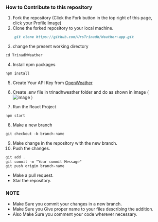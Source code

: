 ### How to Contribute to this repository

1. Fork the repository (Click the Fork button in the top right of this page, click your Profile Image)
2. Clone the forked repository to your local machine.

```markdown
    git clone https://github.com/UrsTrinadh/Weather-app.git
```

3. change the present working directory

```markdown
cd TrinadhWeather
```

4. Install npm packages

```markdown
npm install
```

5. Create Your API Key from <a href= "https://openweathermap.org/">OpenWeather</a>
6. Create .env file in trinadhweather folder and do as shown in image
   (![image](https://github.com/user-attachments/assets/80541cdb-414e-4d2e-b02c-a2dab93c4048)
)

7. Run the React Project

```markdown
npm start
```

8. Make a new branch

```markdown
git checkout -b branch-name
```

9. Make change in the repository with the new branch.
10. Push the changes.

```markdown
git add .
git commit -m "Your commit Message"
git push origin branch-name
```

- Make a pull request.
- Star the repository.

### NOTE

- Make Sure you commit your changes in a new branch.
- Make Sure you Give proper name to your files describing the addition.
- Also Make Sure you comment your code wherever necessary.

